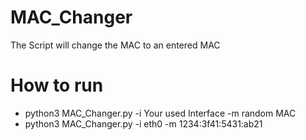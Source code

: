 # MAC_Changer
The Script will change the MAC to an entered MAC


# How to run

- python3 MAC_Changer.py -i Your used Interface -m random MAC
- python3 MAC_Changer.py -i eth0 -m 1234:3f41:5431:ab21
